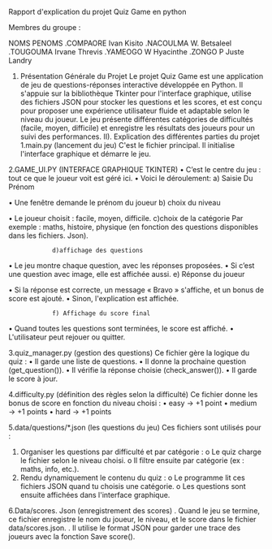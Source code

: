  

Rapport d'explication du projet Quiz Game en python

Membres du groupe :

 NOMS	      PENOMS
.COMPAORE	Ivan  Kisito
.NACOULMA	W. Betsaleel
.TOUGOUMA	Irvane Threvis
.YAMEOGO	W Hyacinthe
.ZONGO	P Juste Landry


1. Présentation Générale du Projet
Le projet Quiz Game est une application de jeu de questions-réponses interactive développée en Python. Il s'appuie sur la bibliothèque Tkinter pour l'interface graphique, utilise des fichiers JSON pour stocker les questions et les scores, et est conçu pour proposer une expérience utilisateur fluide et adaptable selon le niveau du joueur.
Le jeu présente différentes catégories de difficultés (facile, moyen, difficile) et enregistre les résultats des joueurs pour un suivi des performances.
II). Explication des différentes parties du projet
1.main.py (lancement du jeu)
C'est le fichier principal. Il initialise l'interface graphique et démarre le jeu.
 

2.GAME_UI.PY (INTERFACE GRAPHIQUE TKINTER)
•	C’est le centre du jeu : tout ce que le joueur voit est géré ici.
•	Voici le déroulement:
                a) Saisie Du Prénom
                
•	Une fenêtre demande le prénom du joueur
                b) choix du niveau
                
•	Le joueur choisit : facile, moyen, difficile.
                c)choix de la catégorie
	Par exemple : maths, histoire, physique (en fonction des questions disponibles dans les fichiers. Json).

                d)affichage des questions
                
•	Le jeu montre chaque question, avec les réponses proposées.
•	Si c’est une question avec image, elle est affichée aussi.
                e) Réponse du joueur
                
•	Si la réponse est correcte, un message « Bravo » s'affiche, et un bonus de score est ajouté.
•	Sinon, l'explication est affichée.

                f) Affichage du score final
•	Quand toutes les questions sont terminées, le score est affiché.
•	L'utilisateur peut rejouer ou quitter.


3.quiz_manager.py (gestion des questions)
Ce fichier gère la logique du quiz :
•	Il garde une liste de questions.
•	Il donne la prochaine question (get_question()).
•	Il vérifie la réponse choisie (check_answer()).
•	Il garde le score à jour.


4.difficulty.py (définition des règles selon la difficulté)
Ce fichier donne les bonus de score en fonction du niveau choisi :
•	easy → +1 point
•	medium → +1 points
•	hard → +1 points


5.data/questions/*.json (les questions du jeu)
Ces fichiers sont utilisés pour :
1.	Organiser les questions par difficulté et par catégorie :
o	Le quiz charge le fichier selon le niveau choisi.
o	Il filtre ensuite par catégorie (ex : maths, info, etc.).
3.	Rendu dynamiquement le contenu du quiz :
o	Le programme lit ces fichiers JSON quand tu choisis une catégorie.
o	Les questions sont ensuite affichées dans l'interface graphique.


6.Data/scores. Json (enregistrement des scores)
. Quand le jeu se termine, ce fichier enregistre le nom du joueur, le niveau, et le score dans le fichier data/scores.json.
. Il utilise le format JSON pour garder une trace des joueurs avec la fonction Save score().
